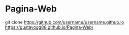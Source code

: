 # Pagina-Web
git clone https://github.com/username/username.github.io
https://gustavogg88.github.io/Pagina-Web/
